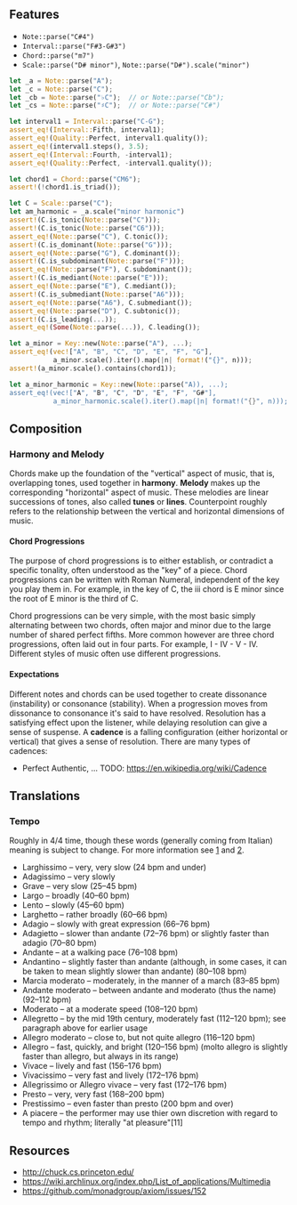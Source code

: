 ## Features

- `Note::parse("C#4")`
- `Interval::parse("F#3-G#3")`
- `Chord::parse("m7")`
- `Scale::parse("D# minor")`, `Note::parse("D#").scale("minor")`


```rs
let _a = Note::parse("A");
let _c = Note::parse("C");
let _cb = Note::parse("♭C");  // or Note::parse("Cb");
let _cs = Note::parse("♯C");  // or Note::parse("C#")

let interval1 = Interval::parse("C-G");
assert_eq!(Interval::Fifth, interval1);
assert_eq!(Quality::Perfect, interval1.quality());
assert_eq!(interval1.steps(), 3.5);
assert_eq!(Interval::Fourth, -interval1);
assert_eq!(Quality::Perfect, -interval1.quality());

let chord1 = Chord::parse("CM6");
assert!(!chord1.is_triad());

let C = Scale::parse("C");
let am_harmonic = _a.scale("minor harmonic")
assert!(C.is_tonic(Note::parse("C")));
assert!(C.is_tonic(Note::parse("C6")));
assert_eq!(Note::parse("C"), C.tonic());
assert!(C.is_dominant(Note::parse("G")));
assert_eq!(Note::parse("G"), C.dominant());
assert!(C.is_subdominant(Note::parse("F")));
assert_eq!(Note::parse("F"), C.subdominant());
assert!(C.is_mediant(Note::parse("E")));
assert_eq!(Note::parse("E"), C.mediant());
assert!(C.is_submediant(Note::parse("A6")));
assert_eq!(Note::parse("A6"), C.submediant());
assert_eq!(Note::parse("D"), C.subtonic());
assert!(C.is_leading(...));
assert_eq!(Some(Note::parse(...)), C.leading());

let a_minor = Key::new(Note::parse("A"), ...);
assert_eq!(vec!["A", "B", "C", "D", "E", "F", "G"],
           a_minor.scale().iter().map(|n| format!("{}", n)));
assert!(a_minor.scale().contains(chord1));

let a_minor_harmonic = Key::new(Note::parse("A)), ...);
assert_eq!(vec!["A", "B", "C", "D", "E", "F", "G#"],
           a_minor_harmonic.scale().iter().map(|n| format!("{}", n)));
```

## Composition

### Harmony and Melody

Chords make up the foundation of the "vertical" aspect of music, that is,
overlapping tones, used together in **harmony**. **Melody** makes up the
corresponding "horizontal" aspect of music. These melodies are linear
successions of tones, also called **tunes** or **lines**. Counterpoint roughly
refers to the relationship between the vertical and horizontal dimensions of
music.

#### Chord Progressions

The purpose of chord progressions is to either establish, or contradict a
specific tonality, often understood as the "key" of a piece. Chord progressions
can be written with Roman Numeral, independent of the key you play them in. For
example, in the key of C, the iii chord is E minor since the root of E minor is
the third of C.

Chord progressions can be very simple, with the most basic simply alternating
between two chords, often major and minor due to the large number of shared
perfect fifths. More common however are three chord progressions, often laid
out in four parts. For example, I - IV - V - IV. Different styles of music
often use different progressions.

#### Expectations

Different notes and chords can be used together to create dissonance
(instability) or consonance (stability). When a progression moves from dissonance
to consonance it's said to have resolved. Resolution has a satisfying effect
upon the listener, while delaying resolution can give a sense of suspense. A
**cadence** is a falling configuration (either horizontal or vertical) that
gives a sense of resolution. There are many types of cadences:

- Perfect Authentic, ...
TODO: https://en.wikipedia.org/wiki/Cadence

## Translations

### Tempo

Roughly in 4/4 time, though these words (generally coming from Italian) meaning
is subject to change. For more information see [1][tempo_wiki] and
[2][tempo_goodwin].

- Larghissimo – very, very slow (24 bpm and under)
- Adagissimo – very slowly
- Grave – very slow (25–45 bpm)
- Largo – broadly (40–60 bpm)
- Lento – slowly (45–60 bpm)
- Larghetto – rather broadly (60–66 bpm)
- Adagio – slowly with great expression (66–76 bpm)
- Adagietto – slower than andante (72–76 bpm) or slightly faster than adagio (70–80 bpm)
- Andante – at a walking pace (76–108 bpm)
- Andantino – slightly faster than andante (although, in some cases, it can be taken to mean slightly slower than andante) (80–108 bpm)
- Marcia moderato – moderately, in the manner of a march (83–85 bpm)
- Andante moderato – between andante and moderato (thus the name) (92–112 bpm)
- Moderato – at a moderate speed (108–120 bpm)
- Allegretto – by the mid 19th century, moderately fast (112–120 bpm); see paragraph above for earlier usage
- Allegro moderato – close to, but not quite allegro (116–120 bpm)
- Allegro – fast, quickly, and bright (120–156 bpm) (molto allegro is slightly faster than allegro, but always in its range)
- Vivace – lively and fast (156–176 bpm)
- Vivacissimo – very fast and lively (172–176 bpm)
- Allegrissimo or Allegro vivace – very fast (172–176 bpm)
- Presto – very, very fast (168–200 bpm)
- Prestissimo – even faster than presto (200 bpm and over)
- A piacere – the performer may use thier own discretion with regard to tempo
              and rhythm; literally "at pleasure"[11]


## Resources

- http://chuck.cs.princeton.edu/
- https://wiki.archlinux.org/index.php/List_of_applications/Multimedia
- https://github.com/monadgroup/axiom/issues/152


[tempo_wiki]: https://en.wikipedia.org/wiki/Tempo
[tempo_goodwin]: http://www.goodwinshighend.com/music/classical/tempo_glossary.htm
